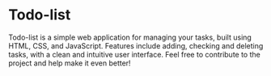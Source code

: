 # Todo-list
Todo-list is a simple web application for managing your tasks, built using HTML, CSS, and JavaScript. Features include adding, checking and deleting tasks, with a clean and intuitive user interface. Feel free to contribute to the project and help make it even better!

